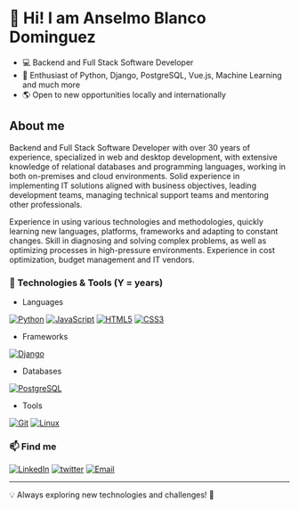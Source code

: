 # 👋 Hi! I am Anselmo Blanco Dominguez

- 💻 Backend and Full Stack Software Developer
- 🐍 Enthusiast of Python, Django, PostgreSQL, Vue.js, Machine Learning and much more
- 🌎 Open to new opportunities locally and internationally

## About me

Backend and Full Stack Software Developer with over 30 years of experience, specialized in web and desktop development, with extensive knowledge of relational databases and programming languages, working in both on-premises and cloud environments. Solid experience in implementing IT solutions aligned with business objectives, leading development teams, managing technical support teams and mentoring other professionals.

Experience in using various technologies and methodologies, quickly learning new languages, platforms, frameworks and adapting to constant changes. Skill in diagnosing and solving complex problems, as well as optimizing processes in high-pressure environments. Experience in cost optimization, budget management and IT vendors.

### 🔧 Technologies & Tools (Y = years)

- Languages

[![Python](https://img.shields.io/badge/Python_%7C_9_y-3776AB?style=for-the-badge&logo=python&logoColor=white)](#)
[![JavaScript](https://img.shields.io/badge/JavaScript_%7C_9_y-F7DF1E?style=for-the-badge&logo=javascript&logoColor=black)](#)
[![HTML5](https://img.shields.io/badge/HTML5_%7C_20_y-E34F26?style=for-the-badge&logo=html5&logoColor=white)](#)
[![CSS3](https://img.shields.io/badge/CSS3_%7C_20_y-1572B6?style=for-the-badge&logo=css3&logoColor=white)](#)

- Frameworks

[![Django](https://img.shields.io/badge/Django_%7C_8_y-092E20?style=for-the-badge&logo=django&logoColor=white)](#)

- Databases

[![PostgreSQL](https://img.shields.io/badge/PostgreSQL_%7C_7_y-316192?style=for-the-badge&logo=postgresql&logoColor=white)](#)

- Tools

[![Git](https://img.shields.io/badge/Git_%7C_9_y-ef391a?style=for-the-badge&logo=git&logoColor=white)](#)
[![Linux](https://img.shields.io/badge/Lixux_%7C_25_y-1474b8?style=for-the-badge&logo=linux&logoColor=white)](#)


### 📫 Find me
[![LinkedIn](https://img.shields.io/badge/LinkedIn-0077B5?style=for-the-badge&logo=linkedin&logoColor=white)](https://www.linkedin.com/in/anselmo-blanco-dominguez/)
[![twitter](https://img.shields.io/badge/twitter-1DA1F2?style=for-the-badge&logo=twitter&logoColor=white)](https://twitter.com/anselmobd)
[![Email](https://img.shields.io/badge/Email-D14836?style=for-the-badge&logo=gmail&logoColor=white)](mailto:anselmo.blanco.dominguez@gmail.com)

---
💡 Always exploring new technologies and challenges! 🚀
